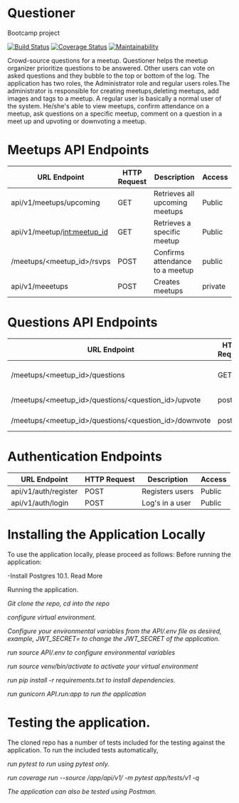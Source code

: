 # Questioner
Bootcamp project



[![Build Status](https://travis-ci.org/Astro2030/Questioner.svg?branch=develop)](https://travis-ci.org/Astro2030/Questioner) [![Coverage Status](https://coveralls.io/repos/github/Astro2030/Questioner/badge.svg?branch=develop)](https://coveralls.io/github/Astro2030/Questioner?branch=develop)  [![Maintainability](https://api.codeclimate.com/v1/badges/d47e0121aee0393fd5f8/maintainability)](https://codeclimate.com/github/Astro2030/Questioner/maintainability)



Crowd-source questions for a meetup. Questioner helps the meetup organizer prioritize
questions to be answered. Other users can vote on asked questions and they bubble to the top
or bottom of the log. The application has two roles, the Administrator role and regular users roles.The administrator is responsible for creating meetups,deleting meetups, add images and tags to a meetup. A regular user is basically a normal user of the system. He/she's able to view meetups, confirm attendance on a meetup, ask questions on a specific meetup, comment on a question in a meet up and upvoting or downvoting a meetup.


# Meetups API Endpoints

URL Endpoint                          | HTTP Request   |  Description                     | Access         |
-----------------------------------   | -------------  | -----------------------          |--------------- |
api/v1/meetups/upcoming                |     GET        |  Retrieves all upcoming meetups            |  Public        |
api/v1/meetup/<int:meetup_id>         |     GET        |  Retrieves a specific meetup     |  Public        |
/meetups/<meetup_id>/rsvps|     POST       |  Confirms attendance to a meetup |  public        |
api/v1/meeetups   |    POST    |    Creates meetups   | private |

# Questions API Endpoints

URL Endpoint                          | HTTP Request   |  Description                     | Access         |
-----------------------------------   | -------------  | -----------------------          |--------------- |
/meetups/<meetup_id>/questions   |     GET        |  Retrieves a specific meetup     |  Public        |
/meetups/<meetup_id>/questions/<question_id>/upvote |  post   |    upvotes a question | public    |
/meetups/<meetup_id>/questions/<question_id>/downvote | post  |   Downvotes a question| public    |

# Authentication Endpoints

URL Endpoint                          | HTTP Request   |  Description                     | Access         |
-----------------------------------   | -------------  | -----------------------          |--------------- |
api/v1/auth/register                      |     POST        |  Registers users            |  Public        |
api/v1/auth/login    |     POST       |  Log's in a user     |  Public        |

# Installing the Application Locally
To use the application locally, please proceed as follows: Before running the application:

-Install Postgres 10.1. Read More


Running the application.

*Git clone the repo, cd into the repo*

*configure virtual environment.*

*Configure your environmental variables from the API/.env file as desired, example, JWT_SECRET=<your-secret> to change the JWT_SECRET of the application.*
  
*run source API/.env to configure environmental variables*

*run source venv/bin/activate to activate your virtual environment*

*run pip install -r requirements.txt to install dependencies.*

*run gunicorn API.run:app to run the application*

  
# Testing the application.

The cloned repo has a number of tests included for the testing against the application. To run the included tests automatically,

*run pytest to run using pytest only.*

*run coverage run --source /app/api/v1/ -m pytest app/tests/v1 -q*

*The application can also be tested using Postman.*


